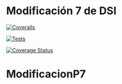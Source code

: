 # Modificación 7 de DSI

[![Coveralls](https://github.com/AKALugo/prueba/actions/workflows/coveralls.yml/badge.svg)](https://github.com/AKALugo/prueba/actions/workflows/coveralls.yml)

[![Tests](https://github.com/AKALugo/prueba/actions/workflows/node.js.yml/badge.svg)](https://github.com/AKALugo/prueba/actions/workflows/node.js.yml)

[![Coverage Status](https://coveralls.io/repos/github/AKALugo/prueba/badge.svg)](https://coveralls.io/github/AKALugo/prueba)
# ModificacionP7
